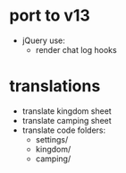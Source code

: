 # port to v13

* jQuery use:
    * render chat log hooks

# translations

* translate kingdom sheet
* translate camping sheet
* translate code folders:
  * settings/
  * kingdom/
  * camping/
